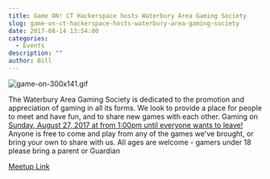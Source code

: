 ```yaml
---
title: Game ON! CT Hackerspace hosts Waterbury Area Gaming Society
slug: game-on-ct-hackerspace-hosts-waterbury-area-gaming-society
date: 2017-08-14 13:54:00
categories:
  - Events
description: ""
author: Bill
---
```



![game-on-300x141.gif](/uploads/2017/08/game-on-300x141.gif)

The Waterbury Area Gaming Society is dedicated to the promotion and appreciation of gaming in all its forms. We look to provide a place for people to meet and have fun, and to share new games with each other. Gaming on [Sunday, August 27, 2017 at from 1:00pm until everyone wants to leave!](https://www.meetup.com/CT-Hackerspace/events/242542399/) Anyone is free to come and play from any of the games we've brought, or bring your own to share with us. All ages are welcome - gamers under 18 please bring a parent or Guardian

[Meetup Link](https://www.meetup.com/CT-Hackerspace/events/242542399/)
